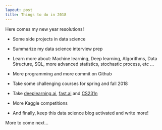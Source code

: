 ```yaml
---
layout: post
title: Things to do in 2018
---
```


Here comes my new year resolutions!

- Some side projects in data science

- Summarize my data science interview prep

- Learn more about: Machine learning, Deep learning, Algorithms, Data Structure, SQL, more advanced statistics, stochastic process, etc ...

- More programming and more commit on Github

- Take some challenging courses for spring and fall 2018

- Take [deeplearning.ai](https://www.deeplearning.ai), [fast.ai](http://www.fast.ai) and [CS231n](http://cs231n.stanford.edu/syllabus.html)

- More Kaggle competitions

- And finally, keep this data science blog activated and write more!




More to come next...